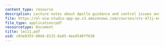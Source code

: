 ```yaml
---
content_type: resource
description: Lecture notes about Apollo guidance and control issues and landing.
file: https://ol-ocw-studio-app-qa.s3.amazonaws.com/courses/sts-471j-engineering-apollo-the-moon-project-as-a-complex-system-spring-2007/c03e835580d481158a654eed546ff630_lec11.pdf
file_type: application/pdf
resourcetype: Document
title: lec11.pdf
uid: c03e8355-80d4-8115-8a65-4eed546ff630
---
```

